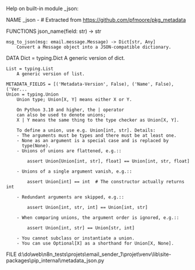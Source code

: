 Help on built-in module _json:

NAME
    _json - # Extracted from https://github.com/pfmoore/pkg_metadata

FUNCTIONS
    json_name(field: str) -> str

    msg_to_json(msg: email.message.Message) -> Dict[str, Any]
        Convert a Message object into a JSON-compatible dictionary.

DATA
    Dict = typing.Dict
        A generic version of dict.

    List = typing.List
        A generic version of list.

    METADATA_FIELDS = [('Metadata-Version', False), ('Name', False), ('Ver...
    Union = typing.Union
        Union type; Union[X, Y] means either X or Y.

        On Python 3.10 and higher, the | operator
        can also be used to denote unions;
        X | Y means the same thing to the type checker as Union[X, Y].

        To define a union, use e.g. Union[int, str]. Details:
        - The arguments must be types and there must be at least one.
        - None as an argument is a special case and is replaced by
          type(None).
        - Unions of unions are flattened, e.g.::

            assert Union[Union[int, str], float] == Union[int, str, float]

        - Unions of a single argument vanish, e.g.::

            assert Union[int] == int  # The constructor actually returns int

        - Redundant arguments are skipped, e.g.::

            assert Union[int, str, int] == Union[int, str]

        - When comparing unions, the argument order is ignored, e.g.::

            assert Union[int, str] == Union[str, int]

        - You cannot subclass or instantiate a union.
        - You can use Optional[X] as a shorthand for Union[X, None].

FILE
    d:\do\web\n8n_tests\projets\email_sender_1\projet\venv\lib\site-packages\pip\_internal\metadata\_json.py



